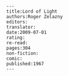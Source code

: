 
    ---
    title:Lord of Light
    authors:Roger Zelazny
    editors:
    translator:
    date:2009-07-01
    rating:
    re-read:
    pages:304
    non-fiction:
    comic:
    published:1967
    ---

    
